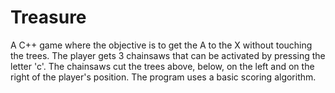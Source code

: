 Treasure
========

A C++ game where the objective is to get the A to the X without touching the trees. The player gets 3 chainsaws that can be activated by pressing the letter 'c'. The chainsaws cut the trees above, below, on the left and on the right of the player's position. The program uses a basic scoring algorithm.
